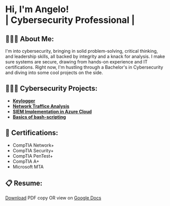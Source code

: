 <h1>Hi, I'm Angelo! <br/>| Cybersecurity Professional |</h1>

<h2>👨🏾‍💻 About Me:</h2>

I'm into cybersecurity, bringing in solid problem-solving, critical thinking, and leadership skills, all backed by integrity and a knack for analysis. I make sure systems are secure, drawing from hands-on experience and IT certifications. Right now, I'm hustling through a Bachelor's in Cybersecurity and diving into some cool projects on the side.

<h2>👷🏾‍♂️ Cybersecurity Projects:</h2>

- <b>[Keylogger](https://github.com/angeloqmartin/keylogger)</b>
- <b>[Network Traffice Analysis](https://github.com/angeloqmartin/Network-Traffic-Analysis)</b>
- <b>[SIEM Implementation in Azure Cloud](https://github.com/angeloqmartin/SIEM-Implementation-in-Azure-Cloud)</b>
- <b>[Basics of bash-scripting](https://github.com/angeloqmartin/bash-scripting-/tree/main)</b>



<h2>🔖 Certifications:</h2>

- CompTIA Network+
- CompTIA Security+
- CompTIA PenTest+
- CompTIA A+
- Microsoft MTA

<h2>📋 Resume:</h2>

[Download](https://github.com/angeloqmartin/angeloqmartin/files/13644106/ResumeAngeloMartin.docx.pdf) PDF copy OR view on [Google Docs](https://docs.google.com/document/d/1ndFW4K6SAE7XpVZqXKYx54K-GkLinY2R/edit?usp=sharing&ouid=109328508610470081460&rtpof=true&sd=true)



<!--
**angeloqmartin/angeloqmartin** is a ✨ _special_ ✨ repository because its `README.md` (this file) appears on your GitHub profile.

Here are some ideas to get you started:

- 🔭 I’m currently working on ...
- 🌱 I’m currently learning ...
- 👯 I’m looking to collaborate on ...
- 🤔 I’m looking for help with ...
- 💬 Ask me about ...
- 📫 How to reach me: ...
- 😄 Pronouns: ...
- ⚡ Fun fact: ...
- [CompTIA A+](site)
- <b>[Keylogger](site)</b>
-->

